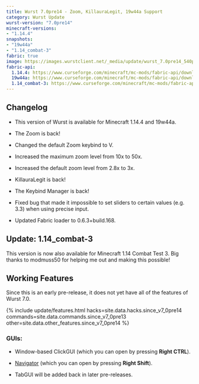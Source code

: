 ```yaml
---
title: Wurst 7.0pre14 - Zoom, KillauraLegit, 19w44a Support
category: Wurst Update
wurst-version: "7.0pre14"
minecraft-versions:
- "1.14.4"
snapshots:
- "19w44a"
- "1.14_combat-3"
fabric: true
image: https://images.wurstclient.net/_media/update/wurst_7.0pre14_540p.webp
fabric-api:
  1.14.4: https://www.curseforge.com/minecraft/mc-mods/fabric-api/download/2810785
  19w44a: https://www.curseforge.com/minecraft/mc-mods/fabric-api/download/2819087
  1.14_combat-3: https://www.curseforge.com/minecraft/mc-mods/fabric-api/download/2810785
---
```

## Changelog

- This version of Wurst is available for Minecraft 1.14.4 and 19w44a.

- The Zoom is back!

- Changed the default Zoom keybind to V.

- Increased the maximum zoom level from 10x to 50x.

- Increased the default zoom level from 2.8x to 3x.

- KillauraLegit is back!

- The Keybind Manager is back!

- Fixed bug that made it impossible to set sliders to certain values (e.g. 3.3) when using precise input.

- Updated Fabric loader to 0.6.3+build.168.

## Update: 1.14_combat-3

This version is now also available for Minecraft 1.14 Combat Test 3. Big thanks to modmuss50 for helping me out and making this possible!

## Working Features

Since this is an early pre-release, it does not yet have all of the features of Wurst 7.0.

{% include update/features.html hacks=site.data.hacks.since_v7_0pre14 commands=site.data.commands.since_v7_0pre13 other=site.data.other_features.since_v7_0pre14 %}

### GUIs:

- Window-based ClickGUI (which you can open by pressing **Right CTRL**).

- [Navigator](https://wurst.wiki/navigator) (which you can open by pressing **Right Shift**).

- TabGUI will be added back in later pre-releases.
